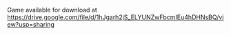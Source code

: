 Game available for download at https://drive.google.com/file/d/1hJgarh2jS_ELYUNZwFbcmIEu4hDHNsBQ/view?usp=sharing
